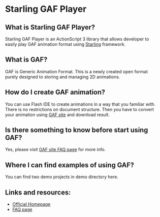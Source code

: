 Starling GAF Player
=================

What is Starling GAF Player?
-----------------

Starling GAF Player is an ActionScript 3 library that allows developer to easily play GAF animation format using [Starling][3] framework. 

What is GAF?
-----------------

GAF is Generic Animation Format. This is a newly created open format purely designed to storing and managing 2D animations.

How do I create GAF animation?
-----------------

You can use Flash IDE to create animations in a way that you familiar with. There is no restrictions on document structure. Then you have to convert your animation using [GAF site][1] and download result.

Is there something to know before start using GAF?
-----------------

Yes, please visit [GAF site FAQ page][2] for more info. 

Where I can find examples of using GAF?
-----------------

You can find two demo projects in demo directory here.

Links and resources:
-----------------

* [Official Homepage][1]
* [FAQ page][2]

[1]: http://gafmedia.com
[2]: http://gafmedia.com/converter/?action=faq
[3]: http://www.starling-framework.org